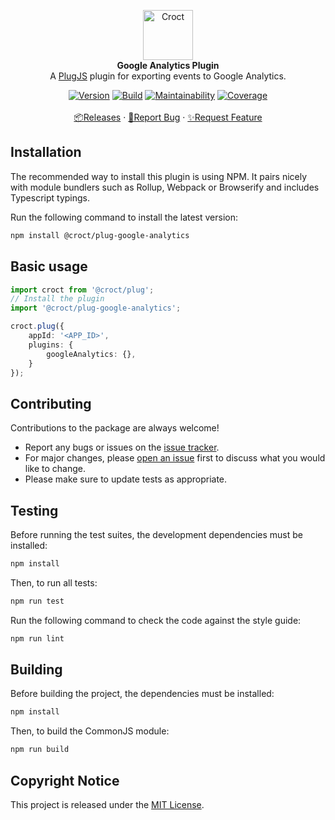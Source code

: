 <p align="center">
    <a href="https://croct.com">
        <img src="https://cdn.croct.io/brand/logo/repo-icon-green.svg" alt="Croct" height="80"/>
    </a>
    <br />
    <strong>Google Analytics Plugin</strong>
    <br />
    A <a href="https://github.com/croct-tech/plug-js">PlugJS</a> plugin for exporting events to Google Analytics.
</p>
<p align="center">
    <a href="https://www.npmjs.com/package/@croct/plug-google-analytics"><img alt="Version" src="https://img.shields.io/npm/v/@croct/plug-google-analytics" /></a>
    <a href="https://github.com/croct-tech/plug-google-analytics-js/actions?query=workflow%3AValidations"><img alt="Build" src="https://github.com/croct-tech/plug-google-analytics-js/workflows/Validations/badge.svg" /></a>
    <a href="https://codeclimate.com/repos/5ec4422d224b7501a000afbc/maintainability"><img alt="Maintainability" src="https://api.codeclimate.com/v1/badges/2da784570594f1f11c56/maintainability" /></a>
    <a href="https://codeclimate.com/repos/5ec4422d224b7501a000afbc/test_coverage"><img alt="Coverage" src="https://api.codeclimate.com/v1/badges/2da784570594f1f11c56/test_coverage" /></a>
    <br />
    <br />
    <a href="https://github.com/croct-tech/plug-google-analytics-js/releases">📦Releases</a>
    ·
    <a href="https://github.com/croct-tech/plug-google-analytics-js/issues/new?labels=bug&template=bug-report.md">🐞Report Bug</a>
    ·
    <a href="https://github.com/croct-tech/plug-google-analytics-js/issues/new?labels=enhancement&template=feature-request.md">✨Request Feature</a>
</p>

## Installation

The recommended way to install this plugin is using NPM. It pairs nicely with module bundlers such as Rollup, Webpack or Browserify and includes Typescript typings.

Run the following command to install the latest version:

```sh
npm install @croct/plug-google-analytics
```

## Basic usage

```typescript
import croct from '@croct/plug';
// Install the plugin
import '@croct/plug-google-analytics';

croct.plug({
    appId: '<APP_ID>',
    plugins: {
        googleAnalytics: {},
    }
});
```

## Contributing
Contributions to the package are always welcome! 

- Report any bugs or issues on the [issue tracker](https://github.com/croct-tech/plug-google-analytics-js/issues).
- For major changes, please [open an issue](https://github.com/croct-tech/plug-google-analytics-js/issues) first to discuss what you would like to change.
- Please make sure to update tests as appropriate.

## Testing

Before running the test suites, the development dependencies must be installed:

```sh
npm install
```

Then, to run all tests:

```sh
npm run test
```

Run the following command to check the code against the style guide:

```sh
npm run lint
```

## Building

Before building the project, the dependencies must be installed:

```sh
npm install
```

Then, to build the CommonJS module:

```sh
npm run build
```

## Copyright Notice

This project is released under the [MIT License](LICENSE).
